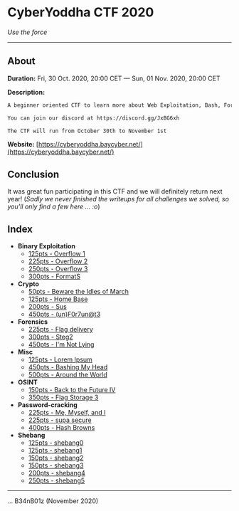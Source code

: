 # CyberYoddha CTF 2020

_Use the force_

---

## About

**Duration:** Fri, 30 Oct. 2020, 20:00 CET — Sun, 01 Nov. 2020, 20:00 CET

**Description:**
```txt
A beginner oriented CTF to learn more about Web Exploitation, Bash, Forensics, Reverse Engineering, Binary Exploitation, Trivia, and Misc!

You can join our discord at https://discord.gg/JxBG6xh

The CTF will run from October 30th to November 1st
```

**Website:** [https://cyberyoddha.baycyber.net/](https://cyberyoddha.baycyber.net/)

## Conclusion

It was great fun participating in this CTF and we will definitely return next year! (_Sadly we never finished the writeups for all challenges we solved, so you'll only find a few here ... :o_)

## Index

* **Binary Exploitation**
  * [125pts - Overflow 1](Overflow%201/README.md)
  * [225pts - Overflow 2](Overflow%202/README.md)
  * [250pts - Overflow 3](Overflow%203/README.md)
  * [300pts - FormatS](FormatS/README.md)
* **Crypto**
  * [50pts - Beware the Idles of March](Beware%20the%20Idles%20of%20March/README.md)
  * [125pts - Home Base](Home%20Base/README.md)
  * [200pts - Sus](Sus/README.md)
  * [450pts - (un)F0r7un@t3](unfortunate/README.md)
* **Forensics**
  * [225pts - Flag delivery](Flag%20delivery/README.md)
  * [300pts - Steg2](Steg2/README.md)
  * [450pts - I'm Not Lying](I'm%20Not%20Lying/README.md)
* **Misc**
  * [125pts - Lorem Ipsum](Lorem%20Ipsum/README.md)
  * [450pts - Bashing My Head](Bashing%20My%20Head/README.md)
  * [500pts - Around the World](Around%20the%20World/README.md)
* **OSINT**
  * [150pts - Back to the Future IV](Back%20to%20the%20Future%20IV/README.md)
  * [350pts - Flag Storage 3](Flag%20Storage%203/README.md)
* **Password-cracking**
  * [225pts - Me, Myself, and I](Me,%20Myself,%20and%20I/README.md)
  * [225pts - supa secure](supa%20secure/README.md)
  * [400pts - Hash Browns](Hash%20Browns/README.md)
* **Shebang**
  * [125pts - shebang0](shebang0/README.md)
  * [125pts - shebang1](shebang1/README.md)
  * [150pts - shebang2](shebang2/README.md)
  * [150pts - shebang3](shebang3/README.md)
  * [200pts - shebang4](shebang4/README.md)
  * [250pts - shebang5](shebang5/README.md)

---

... B34nB01z (November 2020)
